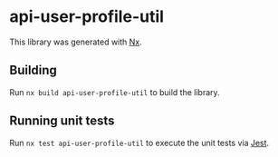 # api-user-profile-util

This library was generated with [Nx](https://nx.dev).

## Building

Run `nx build api-user-profile-util` to build the library.

## Running unit tests

Run `nx test api-user-profile-util` to execute the unit tests via [Jest](https://jestjs.io).
